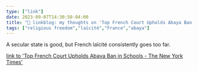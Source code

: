 ```yaml
---
type: ["link"]
date: 2023-09-07T14:30:50-04:00
title: "🔗 linkblog: my thoughts on 'Top French Court Upholds Abaya Ban in Schools - The New York Times'"
tags: ["religious freedom","laïcité","France","abaya"]
---
```

A secular state is good, but French laïcité consistently goes too far.  
 

[link to 'Top French Court Upholds Abaya Ban in Schools - The New York Times'](https://www.nytimes.com/2023/09/07/world/europe/france-abaya-muslims-school.html)
